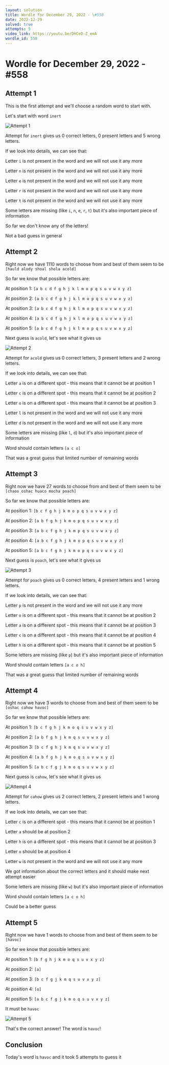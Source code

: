 ```yaml
---
layout: solution
title: Wordle for December 29, 2022 - \#558
date: 2022-12-29
solved: true
attempts: 5
video_link: https://youtu.be/DHCeD-Z_emA
wordle_id: 558
---
```


# Wordle for December 29, 2022 - \#558

## Attempt 1

This is the first attempt and we'll choose a random word to start with.

Let's start with word `inert`

![Attempt 1](2022-12-29/attempt-1.png)

Attempt for `inert` gives us 0 correct letters, 0 present letters and 5 wrong letters.

If we look into details, we can see that:

Letter `i` is not present in the word and we will not use it any more

Letter `n` is not present in the word and we will not use it any more

Letter `e` is not present in the word and we will not use it any more

Letter `r` is not present in the word and we will not use it any more

Letter `t` is not present in the word and we will not use it any more

Some letters are missing (like `i`, `n`, `e`, `r`, `t`) but it's also important piece of information

So far we don't know any of the letters!

Not a bad guess in general



## Attempt 2

Right now we have 1110 words to choose from and best of them seem to be `[hauld alody shoal shola acold]`

So far we know that possible letters are:

At position 1: `[a b c d f g h j k l m o p q s u v w x y z]`

At position 2: `[a b c d f g h j k l m o p q s u v w x y z]`

At position 3: `[a b c d f g h j k l m o p q s u v w x y z]`

At position 4: `[a b c d f g h j k l m o p q s u v w x y z]`

At position 5: `[a b c d f g h j k l m o p q s u v w x y z]`

Next guess is `acold`, let's see what it gives us

![Attempt 2](2022-12-29/attempt-2.png)

Attempt for `acold` gives us 0 correct letters, 3 present letters and 2 wrong letters.

If we look into details, we can see that:

Letter `a` is on a different spot - this means that it cannot be at position 1

Letter `c` is on a different spot - this means that it cannot be at position 2

Letter `o` is on a different spot - this means that it cannot be at position 3

Letter `l` is not present in the word and we will not use it any more

Letter `d` is not present in the word and we will not use it any more

Some letters are missing (like `l`, `d`) but it's also important piece of information

Word should contain letters `[a c o]`

That was a great guess that limited number of remaining words



## Attempt 3

Right now we have 27 words to choose from and best of them seem to be `[chaos oshac huaco mocha poach]`

So far we know that possible letters are:

At position 1: `[b c f g h j k m o p q s u v w x y z]`

At position 2: `[a b f g h j k m o p q s u v w x y z]`

At position 3: `[a b c f g h j k m p q s u v w x y z]`

At position 4: `[a b c f g h j k m o p q s u v w x y z]`

At position 5: `[a b c f g h j k m o p q s u v w x y z]`

Next guess is `poach`, let's see what it gives us

![Attempt 3](2022-12-29/attempt-3.png)

Attempt for `poach` gives us 0 correct letters, 4 present letters and 1 wrong letters.

If we look into details, we can see that:

Letter `p` is not present in the word and we will not use it any more

Letter `o` is on a different spot - this means that it cannot be at position 2

Letter `a` is on a different spot - this means that it cannot be at position 3

Letter `c` is on a different spot - this means that it cannot be at position 4

Letter `h` is on a different spot - this means that it cannot be at position 5

Some letters are missing (like `p`) but it's also important piece of information

Word should contain letters `[a c o h]`

That was a great guess that limited number of remaining words



## Attempt 4

Right now we have 3 words to choose from and best of them seem to be `[oshac cahow havoc]`

So far we know that possible letters are:

At position 1: `[b c f g h j k m o q s u v w x y z]`

At position 2: `[a b f g h j k m q s u v w x y z]`

At position 3: `[b c f g h j k m q s u v w x y z]`

At position 4: `[a b f g h j k m o q s u v w x y z]`

At position 5: `[a b c f g j k m o q s u v w x y z]`

Next guess is `cahow`, let's see what it gives us

![Attempt 4](2022-12-29/attempt-4.png)

Attempt for `cahow` gives us 2 correct letters, 2 present letters and 1 wrong letters.

If we look into details, we can see that:

Letter `c` is on a different spot - this means that it cannot be at position 1

Letter `a` should be at position 2

Letter `h` is on a different spot - this means that it cannot be at position 3

Letter `o` should be at position 4

Letter `w` is not present in the word and we will not use it any more

We got information about the correct letters and it should make next attempt easier

Some letters are missing (like `w`) but it's also important piece of information

Word should contain letters `[a c o h]`

Could be a better guess



## Attempt 5

Right now we have 1 words to choose from and best of them seem to be `[havoc]`

So far we know that possible letters are:

At position 1: `[b f g h j k m o q s u v x y z]`

At position 2: `[a]`

At position 3: `[b c f g j k m q s u v x y z]`

At position 4: `[o]`

At position 5: `[a b c f g j k m o q s u v x y z]`

It must be `havoc`

![Attempt 5](2022-12-29/attempt-5.png)

That's the correct answer! The word is `havoc`!

## Conclusion

Today's word is `havoc` and it took 5 attempts to guess it

